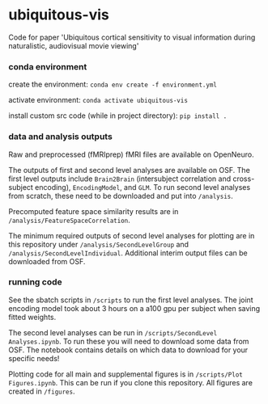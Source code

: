 # ubiquitous-vis
 Code for paper 'Ubiquitous cortical sensitivity to visual information during naturalistic, audiovisual movie viewing' 

 ### conda environment
 create the environment: ``` conda env create -f environment.yml ```

 activate environment: ``` conda activate ubiquitous-vis ```

 install custom src code (while in project directory): ``` pip install . ```

 ### data and analysis outputs
Raw and preprocessed (fMRIprep) fMRI files are available on OpenNeuro.

The outputs of first and second level analyses are available on OSF. The first level outputs include ``` Brain2Brain ``` (intersubject correlation and cross-subject encoding), ``` EncodingModel ```, and ``` GLM ```. To run second level analyses from scratch, these need to be downloaded and put into ``` /analysis ```. 

Precomputed feature space similarity results are in ``` /analysis/FeatureSpaceCorrelation ```.

The minimum required outputs of second level analyses for plotting are in this repository under ``` /analysis/SecondLevelGroup ``` and ``` /analysis/SecondLevelIndividual ```. Additional interim output files can be downloaded from OSF. 

### running code
See the sbatch scripts in ``` /scripts ``` to run the first level analyses. The joint encoding model took about 3 hours on a a100 gpu per subject when saving fitted weights.

The second level analyses can be run in ``` /scripts/SecondLevel Analyses.ipynb ```. To run these you will need to download some data from OSF. The notebook contains details on which data to download for your specific needs!

Plotting code for all main and supplemental figures is in ``` /scripts/Plot Figures.ipynb ```. This can be run if you clone this repository. All figures are created in ``` /figures ```. 

